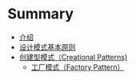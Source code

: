 # Summary

* [介绍](README.md)
* [设计模式基本原则](/basic-principles.md)
* [创建型模式（Creational Patterns\)](/creational-patterns.md)
  * [工厂模式（Factory Pattern）](/creational-patterns/factory-pattern.md)

